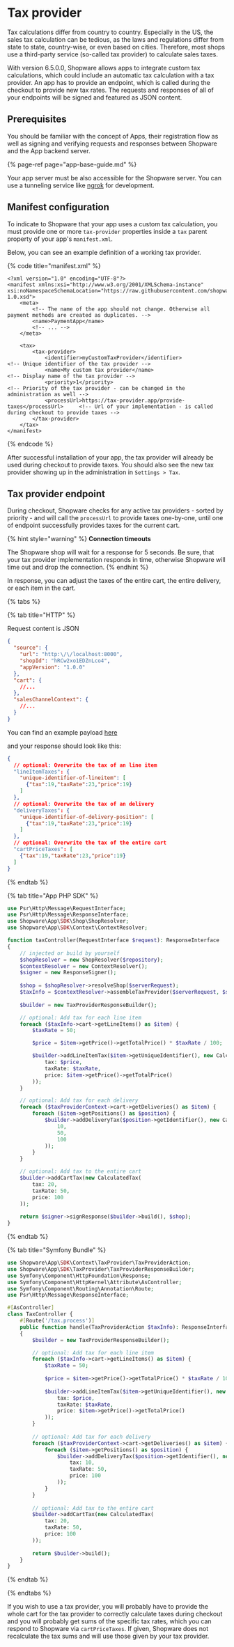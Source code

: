 # Tax provider

Tax calculations differ from country to country. Especially in the US, the sales tax calculation can be tedious, as the laws and regulations differ from state to state, country-wise, or even based on cities. Therefore, most shops use a third-party service (so-called tax provider) to calculate sales taxes.

With version 6.5.0.0, Shopware allows apps to integrate custom tax calculations, which could include an automatic tax calculation with a tax provider. An app has to provide an endpoint, which is called during the checkout to provide new tax rates. The requests and responses of all of your endpoints will be signed and featured as JSON content.

## Prerequisites

You should be familiar with the concept of Apps, their registration flow as well as signing and verifying requests and responses between Shopware and the App backend server.

{% page-ref page="app-base-guide.md" %}

Your app server must be also accessible for the Shopware server.
You can use a tunneling service like [ngrok](https://ngrok.com/) for development.

## Manifest configuration

To indicate to Shopware that your app uses a custom tax calculation, you must provide one or more `tax-provider` properties inside a `tax` parent property of your app's `manifest.xml`.

Below, you can see an example definition of a working tax provider.

{% code title="manifest.xml" %}

```markup
<?xml version="1.0" encoding="UTF-8"?>
<manifest xmlns:xsi="http://www.w3.org/2001/XMLSchema-instance" xsi:noNamespaceSchemaLocation="https://raw.githubusercontent.com/shopware/platform/trunk/src/Core/Framework/App/Manifest/Schema/manifest-1.0.xsd">
    <meta>
        <!-- The name of the app should not change. Otherwise all payment methods are created as duplicates. -->
        <name>PaymentApp</name>
        <!-- ... -->
    </meta>
    
    <tax>
        <tax-provider>
            <identifier>myCustomTaxProvider</identifier>                        <!-- Unique identifier of the tax provider -->
            <name>My custom tax provider</name>                                 <!-- Display name of the tax provider -->    
            <priority>1</priority>                                              <!-- Priority of the tax provider - can be changed in the administration as well -->
            <processUrl>https://tax-provider.app/provide-taxes</processUrl>     <!-- Url of your implementation - is called during checkout to provide taxes -->
        </tax-provider>
    </tax>
</manifest>
```

{% endcode %}

After successful installation of your app, the tax provider will already be used during checkout to provide taxes. You should also see the new tax provider showing up in the administration in `Settings > Tax`.

## Tax provider endpoint

During checkout, Shopware checks for any active tax providers - sorted by priority - and will call the `processUrl` to provide taxes one-by-one, until one of endpoint successfully provides taxes for the current cart.

{% hint style="warning" %}
**Connection timeouts**

The Shopware shop will wait for a response for 5 seconds. Be sure, that your tax provider implementation responds in time, otherwise Shopware will time out and drop the connection.
{% endhint %}

In response, you can adjust the taxes of the entire cart, the entire delivery, or each item in the cart.

{% tabs %}

{% tab title="HTTP" %}

Request content is JSON

```json
{
  "source": {
    "url": "http:\/\/localhost:8000",
    "shopId": "hRCw2xo1EDZnLco4",
    "appVersion": "1.0.0"
  },
  "cart": {
    //...
  },
  "salesChannelContext": {
    //...
  }
}
```

You can find an example payload [here](https://github.com/shopware/app-php-sdk/blob/main/tests/Context/_fixtures/tax.json)

and your response should look like this:

```json
{
  // optional: Overwrite the tax of an line item
  "lineItemTaxes": {
    "unique-identifier-of-lineitem": [
      {"tax":19,"taxRate":23,"price":19}
    ]
  },
  // optional: Overwrite the tax of an delivery
  "deliveryTaxes": {
    "unique-identifier-of-delivery-position": [
      {"tax":19,"taxRate":23,"price":19}
    ]
  },
  // optional: Overwrite the tax of the entire cart
  "cartPriceTaxes": [
    {"tax":19,"taxRate":23,"price":19}
  ]
}
```

{% endtab %}

{% tab title="App PHP SDK" %}

```php
use Psr\Http\Message\RequestInterface;
use Psr\Http\Message\ResponseInterface;
use Shopware\App\SDK\Shop\ShopResolver;
use Shopware\App\SDK\Context\ContextResolver;

function taxController(RequestInterface $request): ResponseInterface
{
    // injected or build by yourself
    $shopResolver = new ShopResolver($repository);
    $contextResolver = new ContextResolver();
    $signer = new ResponseSigner();
    
    $shop = $shopResolver->resolveShop($serverRequest);
    $taxInfo = $contextResolver->assembleTaxProvider($serverRequest, $shop);
    
    $builder = new TaxProviderResponseBuilder();

    // optional: Add tax for each line item
    foreach ($taxInfo->cart->getLineItems() as $item) {
        $taxRate = 50;

        $price = $item->getPrice()->getTotalPrice() * $taxRate / 100;

        $builder->addLineItemTax($item->getUniqueIdentifier(), new CalculatedTax(
            tax: $price,
            taxRate: $taxRate,
            price: $item->getPrice()->getTotalPrice()
        ));
    }

    // optional: Add tax for each delivery
    foreach ($taxProviderContext->cart->getDeliveries() as $item) {
        foreach ($item->getPositions() as $position) {
            $builder->addDeliveryTax($position->getIdentifier(), new CalculatedTax(
                10,
                50,
                100
            ));
        }
    }

    // optional: Add tax to the entire cart
    $builder->addCartTax(new CalculatedTax(
        tax: 20,
        taxRate: 50,
        price: 100
    ));
    
    return $signer->signResponse($builder->build(), $shop);
}
```

{% endtab %}

{% tab title="Symfony Bundle" %}

```php
use Shopware\App\SDK\Context\TaxProvider\TaxProviderAction;
use Shopware\App\SDK\TaxProvider\TaxProviderResponseBuilder;
use Symfony\Component\HttpFoundation\Response;
use Symfony\Component\HttpKernel\Attribute\AsController;
use Symfony\Component\Routing\Annotation\Route;
use Psr\Http\Message\ResponseInterface;

#[AsController]
class TaxController {
    #[Route('/tax.process')]
    public function handle(TaxProviderAction $taxInfo): ResponseInterface
    {
        $builder = new TaxProviderResponseBuilder();

        // optional: Add tax for each line item
        foreach ($taxInfo->cart->getLineItems() as $item) {
            $taxRate = 50;
    
            $price = $item->getPrice()->getTotalPrice() * $taxRate / 100;
    
            $builder->addLineItemTax($item->getUniqueIdentifier(), new CalculatedTax(
                tax: $price,
                taxRate: $taxRate,
                price: $item->getPrice()->getTotalPrice()
            ));
        }
    
        // optional: Add tax for each delivery
        foreach ($taxProviderContext->cart->getDeliveries() as $item) {
            foreach ($item->getPositions() as $position) {
                $builder->addDeliveryTax($position->getIdentifier(), new CalculatedTax(
                    tax: 10,
                    taxRate: 50,
                    price: 100
                ));
            }
        }
    
        // optional: Add tax to the entire cart
        $builder->addCartTax(new CalculatedTax(
            tax: 20,
            taxRate: 50,
            price: 100
        ));
        
        return $builder->build();
    }
}
```

{% endtab %}

{% endtabs %}

If you wish to use a tax provider, you will probably have to provide the whole cart for the tax provider to correctly calculate taxes during checkout and you will probably get sums of the specific tax rates, which you can respond to Shopware via `cartPriceTaxes`. If given, Shopware does not recalculate the tax sums and will use those given by your tax provider.
